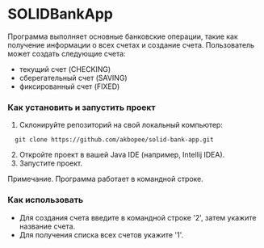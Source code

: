 # SOLIDBankApp

Программа выполняет основные банковские операции, такие как получение информации о всех счетах и создание счета. 
Пользователь может создать следующие счета:
  * текущий счет (CHECKING)
  * сберегательный счет (SAVING)
  * фиксированный счет (FIXED)

### Как установить и запустить проект

1. Склонируйте репозиторий на свой локальный компьютер:
```
  git clone https://github.com/akbopee/solid-bank-app.git
```
2. Откройте проект в вашей Java IDE (например, Intellij IDEA).
3. Запустите проект.

Примечание. Программа работает в командной строке.

### Как использовать
* Для создания счета введите в командной строке '2', затем укажите название счета.
* Для получения списка всех счетов укажите '1'.
